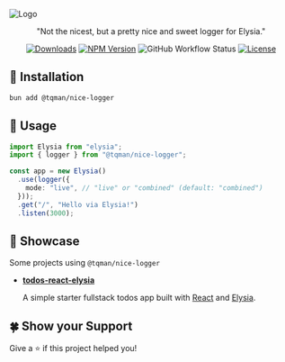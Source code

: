 ![Logo](https://raw.github.com/tanishqmanuja/static/main/banners/nice-logger.webp?maxAge=2592000)

<p align=center>"Not the nicest, but a pretty nice and sweet logger for Elysia."</p>

<div align=center>

[![Downloads][downloads-shield]][npm-url]
[![NPM Version][npm-shield]][npm-url]
![GitHub Workflow Status][ci-status-shield]
[![License][license-shield]][license-url]

</div>

<!-- Shields -->

[ci-status-shield]: https://img.shields.io/github/actions/workflow/status/tanishqmanuja/nice-logger/release.yaml?branch=main&style=for-the-badge&label=ci
[downloads-shield]: https://img.shields.io/npm/dm/%40tqman%2Fnice-logger?style=for-the-badge
[license-shield]: https://img.shields.io/github/license/tanishqmanuja/apkmirror-downloader?style=for-the-badge
[license-url]: https://github.com/tanishqmanuja/nice-logger/blob/main/LICENSE.md
[npm-shield]: https://img.shields.io/npm/v/@tqman/nice-logger?style=for-the-badge
[npm-url]: https://www.npmjs.com/package/@tqman/nice-logger

## 🚀 Installation

```bash
bun add @tqman/nice-logger
```

## 📃 Usage

```ts
import Elysia from "elysia";
import { logger } from "@tqman/nice-logger";

const app = new Elysia()
  .use(logger({
    mode: "live", // "live" or "combined" (default: "combined")
  }));
  .get("/", "Hello via Elysia!")
  .listen(3000);
```

## 🍰 Showcase

Some projects using `@tqman/nice-logger`

- [**todos-react-elysia**](https://github.com/tanishqmanuja/todos-react-elysia)

  A simple starter fullstack todos app built with [React](https://react.dev) and [Elysia](https://elysiajs.com).

## 🍀 Show your Support

Give a ⭐️ if this project helped you!
